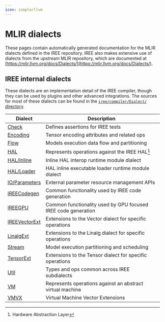 ```yaml
---
icon: simple/llvm
---
```


# MLIR dialects

These pages contain automatically generated documentation for the MLIR dialects
defined in the IREE repository. IREE also makes extensive use of dialects from
the upstream MLIR repository, which are documented at
[https://mlir.llvm.org/docs/Dialects/](https://mlir.llvm.org/docs/Dialects/).

## IREE internal dialects

These dialects are an implementation detail of the IREE compiler, though they
can be used by plugins and other advanced integrations. The sources for most of
these dialects can be found in the
[`iree/compiler/Dialect/` directory](https://github.com/iree-org/iree/tree/main/compiler/src/iree/compiler/Dialect).

Dialect                     | Description
--------------------------- | -----------
[Check](./Check.md)         | Defines assertions for IREE tests
[Encoding](./Encoding.md)   | Tensor encoding attributes and related ops
[Flow](./Flow.md)           | Models execution data flow and partitioning
[HAL](./HAL.md)             | Represents operations against the IREE HAL[^1]
[HAL/Inline](./HALInline.md) | Inline HAL interop runtime module dialect
[HAL/Loader](./HALLoader.md) | HAL inline executable loader runtime module dialect
[IO/Parameters](./IOParameters.md) | External parameter resource management APIs
[IREECodegen](./IREECodegen.md) | Common functionality used by IREE code generation
[IREEGPU](./IREEGPU.md) | Common functionality used by GPU focused IREE code generation
[IREEVectorExt](./IREEVectorExt.md) | Extensions to the Vector dialect for specific operations
[LinalgExt](./LinalgExt.md) | Extensions to the Linalg dialect for specific operations
[Stream](./Stream.md)       | Model execution partitioning and scheduling
[TensorExt](./TensorExt.md) | Extensions to the Tensor dialect for specific operations
[Util](./Util.md)           | Types and ops common across IREE subdialects
[VM](./VM.md)               | Represents operations against an abstract virtual machine
[VMVX](./VMVX.md)           | Virtual Machine Vector Extensions

[^1]: Hardware Abstraction Layer
